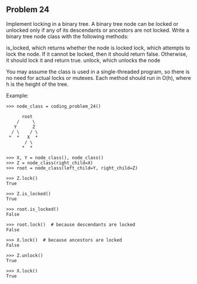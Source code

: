 ## Problem 24

Implement locking in a binary tree. A binary tree node can be locked or unlocked only if any of its descendants or
ancestors are not locked. Write a binary tree node class with the following methods:

is_locked, which returns whether the node is locked
lock, which attempts to lock the node. If it cannot be locked, then it should return false.
Otherwise, it should lock it and return true.
unlock, which unlocks the node

You may assume the class is used in a single-threaded program, so there is no need for actual locks or mutexes.
Each method should run in O(h), where h is the height of the tree.

Example:

    >>> node_class = coding_problem_24()

          root
        /     \
       Y      Z
      / \    / \
     *  *   X  *
           / \
          *  *

    >>> X, Y = node_class(), node_class()
    >>> Z = node_class(right_child=X)
    >>> root = node_class(left_child=Y, right_child=Z)

    >>> Z.lock()
    True

    >>> Z.is_locked()
    True

    >>> root.is_locked()
    False

    >>> root.lock()  # because descendants are locked
    False

    >>> X.lock()  # because ancestors are locked
    False

    >>> Z.unlock()
    True

    >>> X.lock()
    True
